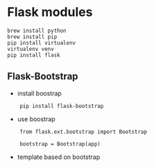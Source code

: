 


# Flask modules

```
brew install python
brew install pip
pip install virtualenv
virtualenv venv
pip install flask

```

## Flask-Bootstrap
* install boostrap

```
    pip install flask-bootstrap
```

* use boostrap

```
	from flask.ext.bootstrap import Bootstrap

	bootstrap = Bootstrap(app)
```

* template based on bootstrap

```
    

```
